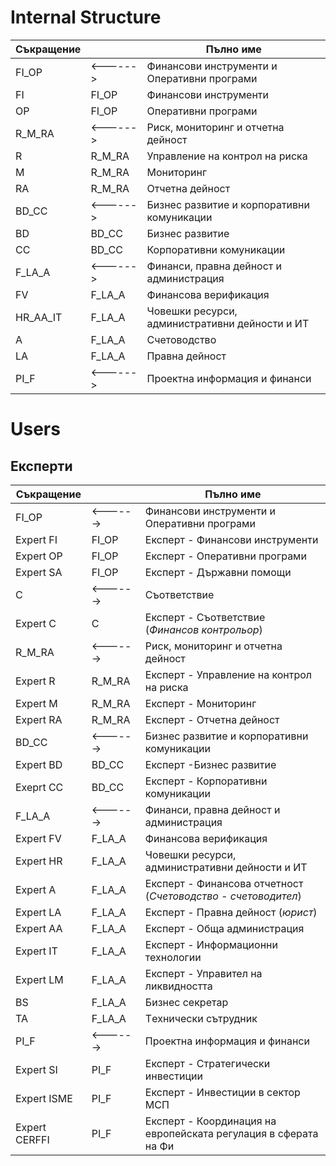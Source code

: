 # Internal Structure

Съкращение | | Пълно име
---------- | --- | ---------
FI_OP | <------> | Финансови инструменти и Оперативни програми
FI | FI_OP | Финансови инструменти
OP | FI_OP | Оперативни програми
R_M_RA | <------> | Риск, мониторинг и отчетна дейност
R | R_M_RA | Управление на контрол на риска
M | R_M_RA | Мониторинг
RA | R_M_RA | Отчетна дейност
BD_CC | <------> | Бизнес развитие и корпоративни комуникации
BD | BD_CC | Бизнес развитие
CC | BD_CC | Корпоративни комуникации
F_LA_A | <------> | Финанси, правна дейност и администрация
FV | F_LA_A | Финансова верификация
HR_AA_IT | F_LA_A | Човешки ресурси, административни дейности и ИТ
A | F_LA_A | Счетоводство
LA | F_LA_A | Правна дейност
PI_F | <------> | Проектна информация и финанси


# Users
## Експерти

Съкращение | | Пълно име
---------- | --- | ---------
FI_OP | <------> | Финансови инструменти и Оперативни програми
Expert FI | FI_OP | Експерт - Финансови инструменти
Expert OP | FI_OP | Експерт - Оперативни програми
Expert SA | FI_OP | Експерт - Държавни помощи
C | <------> | Съответствие
Expert C | C | Експерт - Съответствие (*Финансов контрольор*)
R_M_RA | <------> | Риск, мониторинг и отчетна дейност
Expert R | R_M_RA | Експерт - Управление на контрол на риска
Expert M | R_M_RA | Експерт - Мониторинг
Expert RA | R_M_RA | Експерт - Отчетна дейност
BD_CC | <------> | Бизнес развитие и корпоративни комуникации
Expert BD | BD_CC | Експерт -Бизнес развитие
Exeprt CC | BD_CC | Експерт - Корпоративни комуникации
F_LA_A | <------> | Финанси, правна дейност и администрация
Expert FV | F_LA_A | Финансова верификация
Expert HR | F_LA_A | Човешки ресурси, административни дейности и ИТ
Expert A | F_LA_A | Експерт - Финансова отчетност (*Счетоводство - счетоводител*)
Expert LA | F_LA_A | Експерт - Правна дейност (*юрист*)
Expert AA | F_LA_A | Експерт - Обща администрация
Expert IT | F_LA_A | Експерт - Информационни технологии
Expert LM | F_LA_A | Експерт - Управител на ликвидността
BS | F_LA_A | Бизнес секретар
TA | F_LA_A | Tехнически сътрудник
PI_F | <------> | Проектна информация и финанси
Expert SI | PI_F | Експерт - Стратегически инвестиции
Expert ISME | PI_F | Експерт - Инвестиции в сектор МСП
Expert CERFFI | PI_F | Експерт - Координация на европейската регулация в сферата на Фи